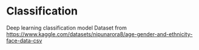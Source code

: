 # Classification
Deep learning classification model 
Dataset from https://www.kaggle.com/datasets/nipunarora8/age-gender-and-ethnicity-face-data-csv
